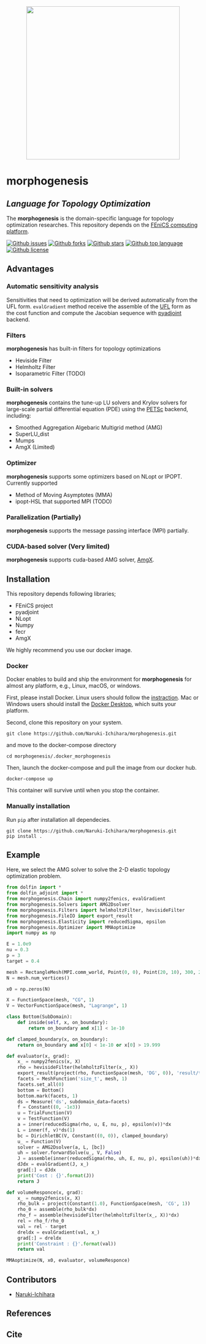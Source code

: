 <div align="center"><img src="https://user-images.githubusercontent.com/70839257/146679821-86686362-c6a0-4b04-a52a-ad4d04dbbff4.png" width="400"/></div>

# morphogenesis
<!-- # Short Description -->
## *Language for Topology Optimization*

The **morphogenesis** is the domain-specific language for topology optimization researches. This repository depends on the [FEniCS computing platform](https://fenicsproject.org/).
<!-- # Badges -->

[![Github issues](https://img.shields.io/github/issues/Naruki-Ichihara/morphogenesis?style=for-the-badge&logo=appveyor)](https://github.com/Naruki-Ichihara/morphogenesis/issues)
[![Github forks](https://img.shields.io/github/forks/Naruki-Ichihara/morphogenesis?style=for-the-badge&logo=appveyor)](https://github.com/Naruki-Ichihara/morphogenesis/network/members)
[![Github stars](https://img.shields.io/github/stars/Naruki-Ichihara/morphogenesis?style=for-the-badge&logo=appveyor)](https://github.com/Naruki-Ichihara/morphogenesis/stargazers)
[![Github top language](https://img.shields.io/github/languages/top/Naruki-Ichihara/morphogenesis?style=for-the-badge&logo=appveyor)](https://github.com/Naruki-Ichihara/morphogenesis/)
[![Github license](https://img.shields.io/github/license/Naruki-Ichihara/morphogenesis?style=for-the-badge&logo=appveyor)](https://github.com/Naruki-Ichihara/morphogenesis/)

## Advantages

### Automatic sensitivity analysis
Sensitivities that need to optimization will be derived automatically from the UFL form. `evalGradient` method receive the assemble of the [UFL](https://github.com/FEniCS/ufl) form as the cost function and compute the Jacobian sequence with [pyadjoint](https://github.com/dolfin-adjoint/pyadjoint) backend.

### Filters
**morphogenesis** has built-in filters for topology optimizations

* Heviside Filter
* Helmholtz Filter
* Isoparametric Filter (TODO)

### Built-in solvers
**morphogenesis** contains the tune-up LU solvers and Krylov solvers for large-scale partial differential equation (PDE) using the [PETSc](https://petsc.org/release/) backend, including:

* Smoothed Aggregation Algebaric Multigrid method (AMG)
* SuperLU_dist
* Mumps
* AmgX (Limited)

### Optimizer
**morphogenesis** supports some optimizers based on NLopt or IPOPT. Currently supported

* Method of Moving Asymptotes (MMA)
* ipopt-HSL that supported MPI (TODO)

### Parallelization (Partially)
**morphogenesis** supports the message passing interface (MPI) partially. 

### CUDA-based solver (Very limited)
**morphogenesis** supports cuda-based AMG solver, [AmgX](https://github.com/NVIDIA/AMGX). 

## Installation

This repository depends following libraries;

* FEniCS project
* pyadjoint
* NLopt
* Numpy
* fecr
* AmgX

We highly recommend you use our docker image.
### Docker
Docker enables to build and ship the environment for **morphogenesis** for almost any platform, e.g., Linux, macOS, or windows.

First, please install Docker. Linux users should follow the [instraction](https://docs.docker.com/get-started/). Mac or Windows users should install the [Docker Desktop](https://www.docker.com/products/docker-desktop), which suits your platform.

Second, clone this repository on your system.
```
git clone https://github.com/Naruki-Ichihara/morphogenesis.git
```
and move to the docker-compose directory
```
cd morphogenesis/.docker_morphogenesis
```
Then, launch the docker-compose and pull the image from our docker hub.
```
docker-compose up
```
This container will survive until when you stop the container.

### Manually installation
Run `pip` after installation all dependecies.
```
git clone https://github.com/Naruki-Ichihara/morphogenesis.git
pip install .
```

## Example
Here, we select the AMG solver to solve the 2-D elastic topology optimization problem.

```python
from dolfin import *
from dolfin_adjoint import *
from morphogenesis.Chain import numpy2fenics, evalGradient
from morphogenesis.Solvers import AMG2Dsolver
from morphogenesis.Filters import helmholtzFilter, hevisideFilter
from morphogenesis.FileIO import export_result
from morphogenesis.Elasticity import reducedSigma, epsilon
from morphogenesis.Optimizer import MMAoptimize
import numpy as np

E = 1.0e9
nu = 0.3
p = 3
target = 0.4

mesh = RectangleMesh(MPI.comm_world, Point(0, 0), Point(20, 10), 300, 200)
N = mesh.num_vertices()

x0 = np.zeros(N)

X = FunctionSpace(mesh, "CG", 1)
V = VectorFunctionSpace(mesh, "Lagrange", 1)

class Bottom(SubDomain):
    def inside(self, x, on_boundary):
        return on_boundary and x[1] < 1e-10

def clamped_boundary(x, on_boundary):
    return on_boundary and x[0] < 1e-10 or x[0] > 19.999

def evaluator(x, grad):
    x_ = numpy2fenics(x, X)
    rho = hevisideFilter(helmholtzFilter(x_, X))
    export_result(project(rho, FunctionSpace(mesh, 'DG', 0)), 'result/test.xdmf')
    facets = MeshFunction('size_t', mesh, 1)
    facets.set_all(0)
    bottom = Bottom()
    bottom.mark(facets, 1)
    ds = Measure('ds', subdomain_data=facets)
    f = Constant((0, -1e3))
    u = TrialFunction(V)
    v = TestFunction(V)
    a = inner(reducedSigma(rho, u, E, nu, p), epsilon(v))*dx
    L = inner(f, v)*ds(1)
    bc = DirichletBC(V, Constant((0, 0)), clamped_boundary)
    u_ = Function(V)
    solver = AMG2Dsolver(a, L, [bc])
    uh = solver.forwardSolve(u_, V, False)
    J = assemble(inner(reducedSigma(rho, uh, E, nu, p), epsilon(uh))*dx)
    dJdx = evalGradient(J, x_)
    grad[:] = dJdx
    print('Cost : {}'.format(J))
    return J

def volumeResponce(x, grad):
    x_ = numpy2fenics(x, X)
    rho_bulk = project(Constant(1.0), FunctionSpace(mesh, 'CG', 1))
    rho_0 = assemble(rho_bulk*dx)
    rho_f = assemble(hevisideFilter(helmholtzFilter(x_, X))*dx)
    rel = rho_f/rho_0
    val = rel - target
    dreldx = evalGradient(val, x_)
    grad[:] = dreldx
    print('Constraint : {}'.format(val))
    return val

MMAoptimize(N, x0, evaluator, volumeResponce)
```

## Contributors

- [Naruki-Ichihara](https://github.com/Naruki-Ichihara)

## References
## Cite
